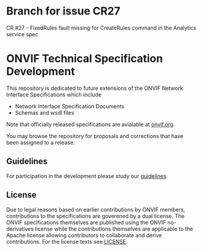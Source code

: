 # Branch for issue CR27

CR #27 - FixedRules fault missing for CreateRules command in the Analytics service spec

# ONVIF Technical Specification Development
This repository is dedicated to future extensions of the ONVIF Network Interface Specifications which include

- Network Interface Specification Documents
- Schemas and wsdl files

Note that officially released specifications are avialable at [onvif.org](https://www.onvif.org/profiles/specifications/).

You may browse the repository for proposals and corrections that have been assigned to a release.

## Guidelines

For participation in the development please study our [guidelines](guidelines.md).

## License

Due to legal reasons based on earlier contributions by ONVIF members, contributions to the specifications are goverened by a dual license. 
The ONVIF specifications themselves are published using the ONVIF no-derivatives license while the contributions themselves 
are applicable to the Apache license allowing contributors to collaborate and derive contributions. For the license texts see [LICENSE](LICENSE.md).
